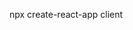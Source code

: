 <!-- After ruuing below command delete .git directory created by it rm -r .git -->
npx create-react-app client